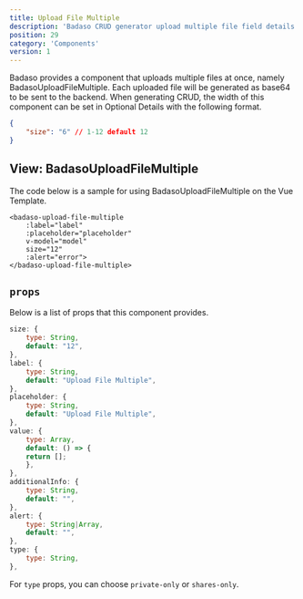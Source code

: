 ```yaml
---
title: Upload File Multiple
description: 'Badaso CRUD generator upload multiple file field details'
position: 29
category: 'Components'
version: 1
---
```


Badaso provides a component that uploads multiple files at once, namely BadasoUploadFileMultiple. Each uploaded file will be generated as base64 to be sent to the backend. When generating CRUD, the width of this component can be set in Optional Details with the following format.

```json
{
    "size": "6" // 1-12 default 12
}
```

## View: BadasoUploadFileMultiple

The code below is a sample for using BadasoUploadFileMultiple on the Vue Template.

```vue
<badaso-upload-file-multiple
    :label="label"
    :placeholder="placeholder"
    v-model="model"
    size="12"
    :alert="error">
</badaso-upload-file-multiple>
```

## `props`

Below is a list of props that this component provides.

```js
size: {
    type: String,
    default: "12",
},
label: {
    type: String,
    default: "Upload File Multiple",
},
placeholder: {
    type: String,
    default: "Upload File Multiple",
},
value: {
    type: Array,
    default: () => {
    return [];
    },
},
additionalInfo: {
    type: String,
    default: "",
},
alert: {
    type: String|Array,
    default: "",
},
type: {
    type: String,
},
```

<alert>
For <code>type</code> props, you can choose <code>private-only</code> or <code>shares-only</code>.
</alert>